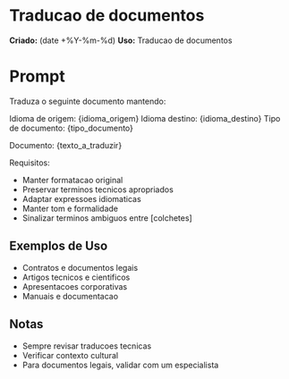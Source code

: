 # Traducao de documentos

**Criado:** (date +%Y-%m-%d)
**Uso:** Traducao de documentos

# Prompt
Traduza o seguinte documento mantendo:

Idioma de origem: {idioma_origem}
Idioma destino: {idioma_destino}
Tipo de documento: {tipo_documento}

Documento:
{texto_a_traduzir}

Requisitos:
- Manter formatacao original
- Preservar terminos tecnicos apropriados
- Adaptar expressoes idiomaticas
- Manter tom e formalidade
- Sinalizar terminos ambiguos entre [colchetes]

## Exemplos de Uso
- Contratos e documentos legais
- Artigos tecnicos e cientificos
- Apresentacoes corporativas
- Manuais e documentacao

## Notas
- Sempre revisar traducoes tecnicas
- Verificar contexto cultural
- Para documentos legais, validar com um especialista


